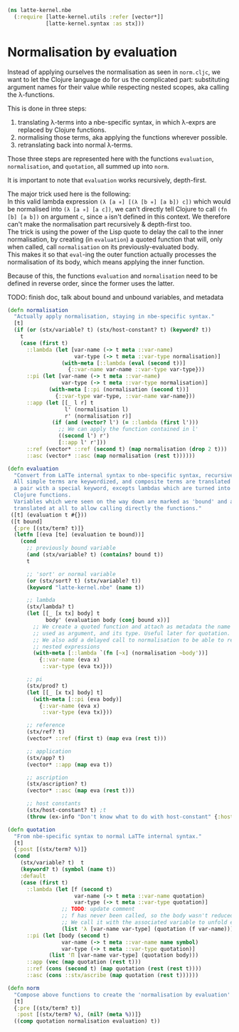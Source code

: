 ```clojure
(ns latte-kernel.nbe
  (:require [latte-kernel.utils :refer [vector*]]
            [latte-kernel.syntax :as stx]))

```

 # Normalisation by evaluation

 Instead of applying ourselves the normalisation as seen in `norm.cljc`,
 we want to let the Clojure language do for us the complicated part:
 substituting argument names for their value while respecting nested scopes,
 aka calling the λ-functions.

 This is done in three steps:
 1. translating λ-terms into a nbe-specific syntax, in which
   λ-exprs are replaced by Clojure functions.
 2. normalising those terms, aka applying the functions wherever possible.
 3. retranslating back into normal λ-terms.

Those three steps are represented here with the functions
 `evaluation`, `normalisation`, and `quotation`, all summed up into `norm`.

 It is important to note that `evaluation` works recursively, depth-first.

 The major trick used here is the following: <br>
 In this valid lambda expression `(λ [a ✳] [(λ [b ✳] [a b]) c])`
 which would be normalised into `(λ [a ✳] [a c])`,
 we can't directly tell Clojure to call `(fn [b] [a b])` on argument `c`,
 since `a` isn't defined in this context.
 We therefore can't make the normalisation part recursively & depth-first too. <br>
 The trick is using the power of the Lisp quote to delay the call to
 the inner normalisation, by creating (in `evaluation`) a quoted function that
 will, only when called, call `normalisation` on its previously-evaluated body. <br>
 This makes it so that `eval`-ing the outer function actually processes
 the normalisation of its body, which means applying the inner function.

 Because of this, the functions `evaluation` and `normalisation` need to be
 defined in reverse order, since the former uses the latter.

TODO: finish doc, talk about bound and unbound variables, and metadata



```clojure
(defn normalisation
  "Actually apply normalisation, staying in nbe-specific syntax."
  [t]
  (if (or (stx/variable? t) (stx/host-constant? t) (keyword? t))
    t
    (case (first t)
      ::lambda (let [var-name (-> t meta ::var-name)
                     var-type (-> t meta ::var-type normalisation)]
                 (with-meta [::lambda (eval (second t))]
                   {::var-name var-name ::var-type var-type}))
      ::pi (let [var-name (-> t meta ::var-name)
                 var-type (-> t meta ::var-type normalisation)]
             (with-meta [::pi (normalisation (second t))]
               {::var-type var-type, ::var-name var-name}))
      ::app (let [[_ l r] t
                  l' (normalisation l)
                  r' (normalisation r)]
              (if (and (vector? l') (= ::lambda (first l')))
                ;; We can apply the function contained in l'
                ((second l') r')
                [::app l' r']))
      ::ref (vector* ::ref (second t) (map normalisation (drop 2 t)))
      ::asc (vector* ::asc (map normalisation (rest t))))))

(defn evaluation
  "Convert from LaTTe internal syntax to nbe-specific syntax, recursively.
  All simple terms are keywordized, and composite terms are translated into
  a pair with a special keyword, excepts lambdas which are turned into real
  Clojure functions.
  Variables which were seen on the way down are marked as 'bound' and are not
  translated at all to allow calling directly the functions."
 ([t] (evaluation t #{}))
 ([t bound]
  {:pre [(stx/term? t)]}
  (letfn [(eva [te] (evaluation te bound))]
    (cond
      ;; previously bound variable
      (and (stx/variable? t) (contains? bound t))
      t

      ;; 'sort' or normal variable
      (or (stx/sort? t) (stx/variable? t))
      (keyword "latte-kernel.nbe" (name t))

      ;; lambda
      (stx/lambda? t)
      (let [[_ [x tx] body] t
            body' (evaluation body (conj bound x))]
        ;; We create a quoted function and attach as metadata the name originally
        ;; used as argument, and its type. Useful later for quotation.
        ;; We also add a delayed call to normalisation to be able to reduce
        ;; nested expressions
        (with-meta [::lambda `(fn [~x] (normalisation ~body'))]
          {::var-name (eva x)
           ::var-type (eva tx)}))

      ;; pi
      (stx/prod? t)
      (let [[_ [x tx] body] t]
        (with-meta [::pi (eva body)]
          {::var-name (eva x)
           ::var-type (eva tx)}))

      ;; reference
      (stx/ref? t)
      (vector* ::ref (first t) (map eva (rest t)))

      ;; application
      (stx/app? t)
      (vector* ::app (map eva t))

      ;; ascription
      (stx/ascription? t)
      (vector* ::asc (map eva (rest t)))

      ;; host constants
      (stx/host-constant? t) ;t
      (throw (ex-info "Don't know what to do with host-constant" {:host-constant t}))))))

(defn quotation
  "From nbe-specific syntax to normal LaTTe internal syntax."
  [t]
  {:post [(stx/term? %)]}
  (cond
    (stx/variable? t)  t
    (keyword? t) (symbol (name t))
    :default
    (case (first t)
      ::lambda (let [f (second t)
                     var-name (-> t meta ::var-name quotation)
                     var-type (-> t meta ::var-type quotation)]
                 ;; TODO: update comment
                 ;; f has never been called, so the body wasn't reduced.
                 ;; We call it with the associated variable to unfold everything
                 (list 'λ [var-name var-type] (quotation (f var-name))))
      ::pi (let [body (second t)
                 var-name (-> t meta ::var-name name symbol)
                 var-type (-> t meta ::var-type quotation)]
             (list 'Π [var-name var-type] (quotation body)))
      ::app (vec (map quotation (rest t)))
      ::ref (cons (second t) (map quotation (rest (rest t))))
      ::asc (cons ::stx/ascribe (map quotation (rest t))))))

(defn norm
  "Compose above functions to create the 'normalisation by evaluation' process."
  [t]
  {:pre [(stx/term? t)]
   :post [(stx/term? %), (nil? (meta %))]}
  ((comp quotation normalisation evaluation) t))
```
